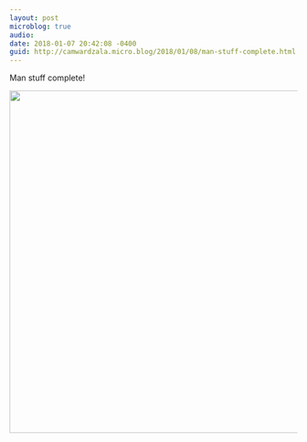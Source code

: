 ```yaml
---
layout: post
microblog: true
audio: 
date: 2018-01-07 20:42:08 -0400
guid: http://camwardzala.micro.blog/2018/01/08/man-stuff-complete.html
---
```

Man stuff complete!

<img src="http://www.camwardzala.com/uploads/2018/737ca7b2fd.jpg" width="600" height="600" />
